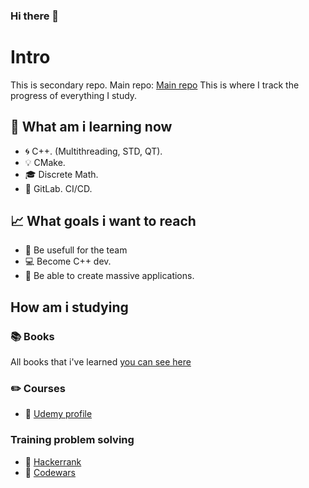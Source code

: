 ### Hi there 👋

# Intro

This is secondary repo. Main repo: [Main repo](https://github.com/AlexandrPirogov)
This is where I track the progress of everything I study.


## 📘 What am i learning now
- 🌀 C++. (Multithreading, STD, QT).
- 💡 CMake.
- 🎓 Discrete Math.
- 🚚 GitLab. CI/CD.

## 📈 What goals i want to reach
- 💯 Be usefull for the team
- 💻 Become C++ dev.
- 🚀 Be able to create massive applications. 

## How am i studying

### 📚 Books

All books that i've learned [you can see here](https://github.com/eduAlexandrPirogov/books)

### ✏️ Courses

- 📑 [Udemy profile](https://www.udemy.com/user/edualexandrpirogov/)

### Training problem solving

- 📗 [Hackerrank](https://www.hackerrank.com/eduPirogov)
- 📕 [Codewars](https://www.codewars.com/users/eduAlexandrPirogov)
<!--
**eduAlexandrPirogov/eduAlexandrPirogov** is a ✨ _special_ ✨ repository because its `README.md` (this file) appears on your GitHub profile.

Here are some ideas to get you started:

- 🔭 I’m currently working on ...
- 🌱 I’m currently learning ...
- 👯 I’m looking to collaborate on ...
- 🤔 I’m looking for help with ...
- 💬 Ask me about ...
- 📫 How to reach me: ...
- 😄 Pronouns: ...
- ⚡ Fun fact: ...
-->
